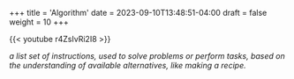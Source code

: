 +++
title = 'Algorithm'
date = 2023-09-10T13:48:51-04:00
draft = false
weight = 10
+++

{{< youtube r4ZsIvRi2I8 >}}

*a list set of instructions, used to solve problems or perform tasks, based on the understanding of available alternatives, like making a recipe.*